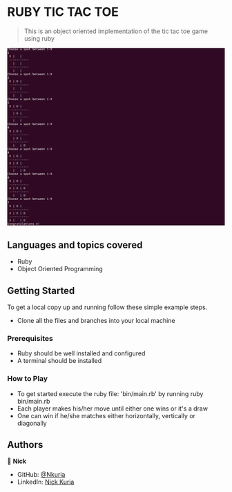 # RUBY TIC TAC TOE
> This is an object oriented implementation of the tic tac toe game using ruby


![screenshot](./assets/screenshot.png)

## Languages and topics covered
 - Ruby
 - Object Oriented Programming

## Getting Started
To get a local copy up and running follow these simple example steps.
- Clone all the files and branches into your local machine

### Prerequisites

- Ruby should be well installed and configured
- A terminal should be installed

### How to Play

- To get started execute the ruby file: 'bin/main.rb' by running ruby bin/main.rb
- Each player makes his/her move until either one wins or it's a draw
- One can win if he/she matches either horizontally, vertically or diagonally
## Authors

👤 **Nick**

- GitHub: [@Nkuria](https://github.com/Nkuria)
- LinkedIn: [Nick Kuria](https://www.linkedin.com/in/nkuria/)
